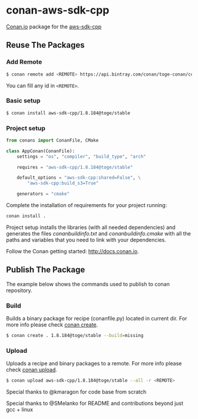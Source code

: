 # conan-aws-sdk-cpp

[Conan.io](https://conan.io) package for the [aws-sdk-cpp](https://github.com/aws/aws-sdk-cpp)

## Reuse The Packages

### Add Remote

```bash
$ conan remote add <REMOTE> https://api.bintray.com/conan/toge-conan/conan 
```

You can fill any id in `<REMOTE>`.

### Basic setup

```bash
$ conan install aws-sdk-cpp/1.8.184@toge/stable
```

### Project setup

```py
from conans import ConanFile, CMake

class AppConan(ConanFile):
    settings = "os", "compiler", "build_type", "arch"

    requires = "aws-sdk-cpp/1.8.184@toge/stable"

    default_options = "aws-sdk-cpp:shared=False", \
        "aws-sdk-cpp:build_s3=True"

    generators = "cmake"
```

Complete the installation of requirements for your project running:

```bash
conan install .
```

Project setup installs the libraries (with all needed dependencies) and generates
the files *conanbuildinfo.txt* and *conanbuildinfo.cmake*
with all the paths and variables that you need to link with your dependencies.

Follow the Conan getting started: http://docs.conan.io.

## Publish The Package

The example below shows the commands used to publish to conan repository.

### Build

Builds a binary package for recipe (conanfile.py) located in current dir. 
For more info please check [conan create](http://docs.conan.io/en/latest/reference/commands/creator/create.html#conan-create).

```bash
$ conan create . 1.8.184@toge/stable --build=missing
```

### Upload

Uploads a recipe and binary packages to a remote. 
For more info please check [conan upload](http://docs.conan.io/en/latest/reference/commands/creator/upload.html#conan-upload).

```bash
$ conan upload aws-sdk-cpp/1.8.184@toge/stable --all -r <REMOTE> 
```

Special thanks to @kmaragon for code base from scratch

Special thanks to @SMelanko for README and contributions beyond just gcc + linux
